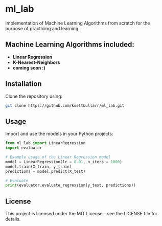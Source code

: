 # ml_lab

Implementation of Machine Learning Algorithms from scratch for the purpose of practicing and learning.

## Machine Learning Algorithms included:

- **Linear Regression**
- **K-Nearest-Neighbors**
- **coming soon :)**

## Installation

Clone the repository using:

```bash
git clone https://github.com/koettbullarr/ml_lab.git
```

## Usage

Import and use the models in your Python projects:

```python
from ml_lab import LinearRegression
import evaluator

# Example usage of the Linear Regression model
model = LinearRegression(lr = 0.01, n_iters = 1000)
model.train(X_train, y_train)
predictions = model.predict(X_test)

# Evaluate 
print(evaluator.evaluate_regression(y_test, predictions))

```


## License

This project is licensed under the MIT License - see the LICENSE file for details.